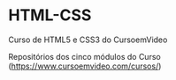 # HTML-CSS
 Curso de HTML5 e CSS3 do CursoemVideo

Repositórios dos cinco módulos do Curso (https://www.cursoemvideo.com/cursos/)